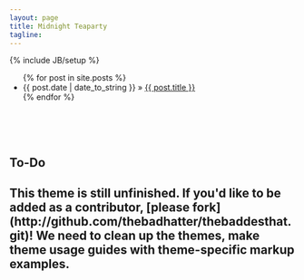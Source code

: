 ```yaml
---
layout: page
title: Midnight Teaparty
tagline:
---
```

{% include JB/setup %}


<ul class="posts">
  {% for post in site.posts %}
    <li><span>{{ post.date | date_to_string }}</span> &raquo; <a href="{{ BASE_PATH }}{{ post.url }}">{{ post.title }}</a></li>
  {% endfor %}
</ul>


<br>
<br>
<br>
<h2> To-Do <h2/>
<p>
This theme is still unfinished. If you'd like to be added as a contributor, [please fork](http://github.com/thebadhatter/thebaddesthat.git)!
We need to clean up the themes, make theme usage guides with theme-specific markup examples.<p>


